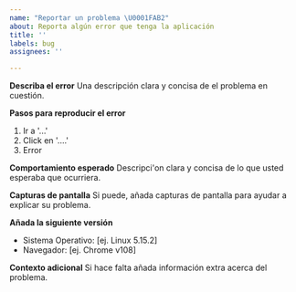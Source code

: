 ```yaml
---
name: "Reportar un problema \U0001FAB2"
about: Reporta algún error que tenga la aplicación
title: ''
labels: bug
assignees: ''

---
```


**Describa el error**
Una descripción clara y concisa de el problema en cuestión.

**Pasos para reproducir el error**
1. Ir a '...'
2. Click en '....'
4. Error

**Comportamiento esperado**
Descripci'on clara y concisa de lo que usted esperaba que ocurriera.

**Capturas de pantalla**
Si puede, añada capturas de pantalla para ayudar a explicar su problema.

**Añada la siguiente versión**
- Sistema Operativo: [ej. Linux 5.15.2]
- Navegador: [ej. Chrome v108]

**Contexto adicional**
Si hace falta añada información extra acerca del problema.
